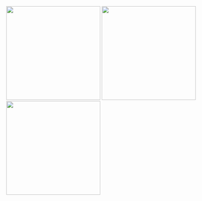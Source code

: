 <img src="https://github.com/mkemalarda/HikeApp/assets/101436801/ad8c65c8-60b6-4d84-a04e-931262d293f0" width="250">

<img src="https://github.com/mkemalarda/HikeApp/assets/101436801/3b5b1709-e0b0-4e0e-8d5e-9fb13c48fda1" width="250">

<img src="https://github.com/mkemalarda/HikeApp/assets/101436801/861fd790-b6c1-43c6-8da5-ff1bac3ff2c5" width="250">
